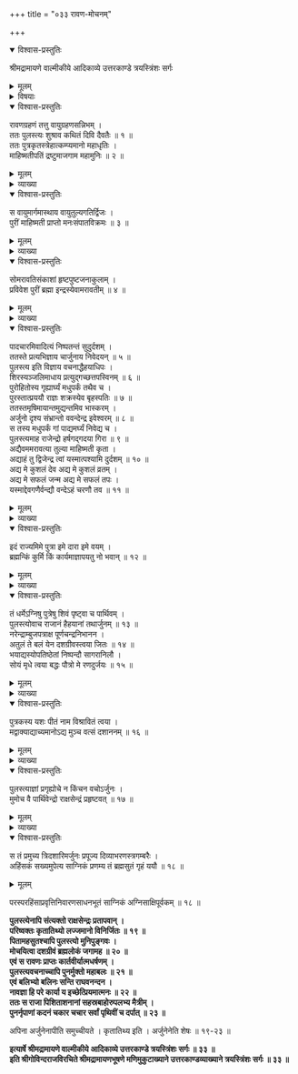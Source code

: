 +++
title = "०३३ रावण-मोचनम्"

+++

<details open><summary>विश्वास-प्रस्तुतिः</summary>

श्रीमद्रामायणे वाल्मीकीये आदिकाव्ये उत्तरकाण्डे त्रयस्त्रिंशः सर्गः
</details>

<details><summary>मूलम्</summary>

श्रीमद्रामायणे वाल्मीकीये आदिकाव्ये उत्तरकाण्डे त्रयस्त्रिंशः सर्गः
</details>

<details><summary>विषयाः</summary>

दैवत-मुखाद् अर्जुन-कृत-रावण-बन्धन-श्राविणा पुलस्त्येन  
माहिष्मतीम् एत्यार्जुनाद् रावण-मोचनम् ॥ १ ॥
</details>

<details open><summary>विश्वास-प्रस्तुतिः</summary>

रावणग्रहणं तत्तु वायुग्रहणसन्निभम् ।  
ततः पुलस्त्यः शुश्राव कथितं दिवि दैवतैः ॥ १ ॥  
ततः पुत्रकृतस्त्रेहात्कम्प्यमानो महाधृतिः ।  
माहिष्मतीपतिं द्रष्टुमाजगाम महामुनिः ॥ २ ॥
</details>

<details><summary>मूलम्</summary>

रावणग्रहणं तत्तु वायुग्रहणसन्निभम् ।  
ततः पुलस्त्यः शुश्राव कथितं दिवि दैवतैः ॥ १ ॥  
ततः पुत्रकृतस्त्रेहात्कम्प्यमानो महाधृतिः ।  
माहिष्मतीपतिं द्रष्टुमाजगाम महामुनिः ॥ २ ॥
</details>

<details><summary>व्याख्या</summary>

कम्प्यमानः अनुकम्पायुक्ततया संपद्यमानः । यद्वा पौत्रस्नेहात्कम्पित इत्यर्थः । महाघृतेरपि कम्पितं हृदयमित्यर्थः ॥ २ ॥
</details>

<details open><summary>विश्वास-प्रस्तुतिः</summary>

स वायुमार्गमास्थाय वायुतुल्यगतिर्द्विजः ।  
पुरीं माहिष्मती प्राप्तो मनःसंपातविक्रमः ॥ ३ ॥
</details>

<details><summary>मूलम्</summary>

स वायुमार्गमास्थाय वायुतुल्यगतिर्द्विजः ।  
पुरीं माहिष्मती प्राप्तो मनःसंपातविक्रमः ॥ ३ ॥
</details>

<details><summary>व्याख्या</summary>

मनःसंपातविक्रमः मनोगतिः । वायुतुल्यगतिः वायुसमानवेगः ॥ ३ ॥
</details>

<details open><summary>विश्वास-प्रस्तुतिः</summary>

सोमरावतिसंकाशां हृष्टपुष्टजनाकुलाम् ।  
प्रविवेश पुरीं ब्रह्मा इन्द्रस्येवामरावतीम् ॥ ४ ॥
</details>

<details><summary>मूलम्</summary>

सोमरावतिसंकाशां हृष्टपुष्टजनाकुलाम् ।  
प्रविवेश पुरीं ब्रह्मा इन्द्रस्येवामरावतीम् ॥ ४ ॥
</details>

<details><summary>व्याख्या</summary>

अमरावतिसंकाशामित्यत्र ङयापोः संज्ञाछन्दसोर्बहुलं इति ह्रस्वः ॥ ४ ॥
</details>

<details open><summary>विश्वास-प्रस्तुतिः</summary>

पादचारमिवादित्यं निष्पतन्तं सुदुर्दशम् ।  
ततस्ते प्रत्यभिज्ञाय चार्जुनाय निवेदयन् ॥ ५ ॥  
पुलस्त्य इति विज्ञाय वचनाद्धैहयाधिपः ।  
शिरस्यञ्जलिमाधाय प्रत्युद्गच्छत्तपस्विनम् ॥ ६ ॥  
पुरोहितोस्य गृह्यार्घ्यं मधुपर्कं तथैव च ।  
पुरस्तात्प्रययौ राज्ञः शक्रस्येव बृहस्पतिः ॥ ७ ॥  
ततस्तमृषिमायान्तमुद्यन्तमिव भास्करम् ।  
अर्जुनो दृश्य संभ्रान्तो ववन्देन्द्र इवेश्वरम् ॥ ८ ॥  
स तस्य मधुपर्कं गां पाद्यमर्घ्यं निवेद्य च ।  
पुलस्त्यमाह राजेन्द्रो हर्षगद्गदया गिरा ॥ ९ ॥  
अद्यैवममरावत्या तुल्या माहिष्मती कृता ।  
अद्याहं तु द्विजेन्द्र त्वां यस्मात्पश्यामि दुर्दशम् ॥ १० ॥  
अद्य मे कुशलं देव अद्य मे कुशलं व्रतम् ।  
अद्य मे सफलं जन्म अद्य मे सफलं तपः ।  
यस्माद्देवगणैर्वन्द्यौ वन्देऽहं चरणौ तव ॥ ११ ॥
</details>

<details><summary>मूलम्</summary>

पादचारमिवादित्यं निष्पतन्तं सुदुर्दशम् ।  
ततस्ते प्रत्यभिज्ञाय चार्जुनाय निवेदयन् ॥ ५ ॥  
पुलस्त्य इति विज्ञाय वचनाद्धैहयाधिपः ।  
शिरस्यञ्जलिमाधाय प्रत्युद्गच्छत्तपस्विनम् ॥ ६ ॥  
पुरोहितोस्य गृह्यार्घ्यं मधुपर्कं तथैव च ।  
पुरस्तात्प्रययौ राज्ञः शक्रस्येव बृहस्पतिः ॥ ७ ॥  
ततस्तमृषिमायान्तमुद्यन्तमिव भास्करम् ।  
अर्जुनो दृश्य संभ्रान्तो ववन्देन्द्र इवेश्वरम् ॥ ८ ॥  
स तस्य मधुपर्कं गां पाद्यमर्घ्यं निवेद्य च ।  
पुलस्त्यमाह राजेन्द्रो हर्षगद्गदया गिरा ॥ ९ ॥  
अद्यैवममरावत्या तुल्या माहिष्मती कृता ।  
अद्याहं तु द्विजेन्द्र त्वां यस्मात्पश्यामि दुर्दशम् ॥ १० ॥  
अद्य मे कुशलं देव अद्य मे कुशलं व्रतम् ।  
अद्य मे सफलं जन्म अद्य मे सफलं तपः ।  
यस्माद्देवगणैर्वन्द्यौ वन्देऽहं चरणौ तव ॥ ११ ॥
</details>

<details><summary>व्याख्या</summary>

सुदुर्दशं दुर्दर्शमिति यावत् । प्रत्युद्गच्छत् प्रत्युद्गच्छत । ईश्वरं ब्रह्माणम् ॥ ५-११ ॥
</details>

<details open><summary>विश्वास-प्रस्तुतिः</summary>

इदं राज्यमिमे पुत्रा इमे दारा इमे वयम् ।  
ब्रह्मन्किं कुर्मि किं कार्यमाज्ञापयतु नो भवान् ॥ १२ ॥
</details>

<details><summary>मूलम्</summary>

इदं राज्यमिमे पुत्रा इमे दारा इमे वयम् ।  
ब्रह्मन्किं कुर्मि किं कार्यमाज्ञापयतु नो भवान् ॥ १२ ॥
</details>

<details><summary>व्याख्या</summary>

किं कुर्मि किं करवाणि किं वा कार्यं मया ॥ १२ ॥
</details>

<details open><summary>विश्वास-प्रस्तुतिः</summary>

तं धर्मेऽग्निषु पुत्रेषु शिवं पृष्ट्वा च पार्थिवम् ।  
पुलस्त्योवाच राजानं हैहयानां तथार्जुनम् ॥ १३ ॥  
नरेन्द्राम्बुजपत्राक्ष पूर्णचन्द्रनिभानन ।  
अतुलं ते बलं येन दशग्रीवस्त्वया जितः ॥ १४ ॥  
भयाद्यस्योपतिष्ठेतां निष्पन्दौ सागरानिलौ ।  
सोयं मृधे त्वया बद्धः पौत्रो मे रणदुर्जयः ॥ १५ ॥
</details>

<details><summary>मूलम्</summary>

तं धर्मेऽग्निषु पुत्रेषु शिवं पृष्ट्वा च पार्थिवम् ।  
पुलस्त्योवाच राजानं हैहयानां तथार्जुनम् ॥ १३ ॥  
नरेन्द्राम्बुजपत्राक्ष पूर्णचन्द्रनिभानन ।  
अतुलं ते बलं येन दशग्रीवस्त्वया जितः ॥ १४ ॥  
भयाद्यस्योपतिष्ठेतां निष्पन्दौ सागरानिलौ ।  
सोयं मृधे त्वया बद्धः पौत्रो मे रणदुर्जयः ॥ १५ ॥
</details>

<details><summary>व्याख्या</summary>

शिवं कुशलं । पुलस्त्योवाचेति सन्धिराषः ॥ १३-१५ ॥
</details>

<details open><summary>विश्वास-प्रस्तुतिः</summary>

पुत्रकस्य यशः पीतं नाम विश्रावितं त्वया ।  
मद्वाक्याद्याच्यमानोऽद्य मुञ्च वत्सं दशाननम् ॥ १६ ॥
</details>

<details><summary>मूलम्</summary>

पुत्रकस्य यशः पीतं नाम विश्रावितं त्वया ।  
मद्वाक्याद्याच्यमानोऽद्य मुञ्च वत्सं दशाननम् ॥ १६ ॥
</details>

<details><summary>व्याख्या</summary>

पुत्रकस्य मदीयबालकस्य । नाम विश्रावितं रावणजिदिति नाम त्वया त्रैलोक्ये विश्रावितं । वत्सं बालम् ॥ १६ ॥
</details>

<details open><summary>विश्वास-प्रस्तुतिः</summary>

पुलस्त्याज्ञां प्रगृह्योचे न किंचन वचोऽर्जुनः ।  
मुमोच वै पार्थिवेन्द्रो राक्षसेन्द्रं प्रहृष्टवत् ॥ १७ ॥
</details>

<details><summary>मूलम्</summary>

पुलस्त्याज्ञां प्रगृह्योचे न किंचन वचोऽर्जुनः ।  
मुमोच वै पार्थिवेन्द्रो राक्षसेन्द्रं प्रहृष्टवत् ॥ १७ ॥
</details>

<details><summary>व्याख्या</summary>

किंचिद्वचोपि नोवाच किंचन अविद्यमानं किंचिद्वचनं न किंचिद्वप्यवददित्यर्थः । अपि तु क्रिया केवलमुत्तरमिति मुमोचेत्यर्थः । प्रहृष्टवत् ब्रह्मणा प्रार्थनीयोस्मीति संतोषयुक्तः सन् ॥ १७ ॥
</details>

<details open><summary>विश्वास-प्रस्तुतिः</summary>

स तं प्रमुच्य त्रिदशारिमर्जुनः प्रपूज्य दिव्याभरणस्त्रगम्बरैः ।  
अहिंसकं सख्यमुपेत्य साग्निकं प्रणम्य तं ब्रह्मसुतं गृहं ययौ ॥ १८ ॥
</details>

<details><summary>मूलम्</summary>

स तं प्रमुच्य त्रिदशारिमर्जुनः प्रपूज्य दिव्याभरणस्त्रगम्बरैः ।  
अहिंसकं सख्यमुपेत्य साग्निकं प्रणम्य तं ब्रह्मसुतं गृहं ययौ ॥ १८ ॥
</details>

परस्परहिंसाप्रवृत्तिनिवारणसाधनभूतं साग्निकं अग्निसाक्षिपूर्वकम् ॥ १८ ॥

**पुलस्त्येनापि संत्यक्तो राक्षसेन्द्रः प्रतापवान् ।  
परिष्वक्तः कृतातिथ्यो लज्जमानो विनिर्जितः ॥ १९ ॥  
पितामहसुतश्चापि पुलस्त्यो मुनिपुङ्गवः ।  
मोचयित्वा दशग्रीवं ब्रह्मलोकं जगामह ॥ २० ॥  
एवं स रावणः प्राप्तः कार्तवीर्यात्मधर्षणम् ।  
पुलस्त्यवचनाच्चापि पुनर्मुक्तो महाबलः ॥ २१ ॥  
एवं बलिभ्यो बलिनः सन्ति राघवनन्दन ।  
नावज्ञा हि परे कार्या य इच्छेत्प्रियमात्मनः ॥ २२ ॥  
ततः स राजा पिशिताशनानां सहस्रबाहोरुपलभ्य मैत्रीम् ।  
पुनर्नृपाणां कदनं चकार चचार सर्वां पृथिवीं च दर्पात् ॥ २३ ॥**

अपिना अर्जुनेनापीति समुच्चीयते । कृतातिथ्य इति । अर्जुनेनेति शेषः ॥ १९-२३ ॥

**इत्यार्षे श्रीमद्रामायणे वाल्मीकीये आदिकाव्ये उत्तरकाण्डे त्रयस्त्रिंशः सर्गः ॥ ३३ ॥  
इति श्रीगोविन्दराजविरचिते श्रीमद्रामायणभूषणे मणिमुकुटाख्याने उत्तरकाण्डव्याख्याने त्रयस्त्रिंशः सर्गः ॥ ३३ ॥**
